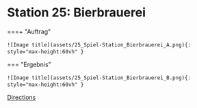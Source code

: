 
# Station 25: Bierbrauerei


===+ "Auftrag"

    ![Image title](assets/25_Spiel-Station_Bierbrauerei_A.png){: style="max-height:60vh" }


=== "Ergebnis"

    ![Image title](assets/25_Spiel-Station_Bierbrauerei_B.png){: style="max-height:60vh" }


[Directions](https://www.google.com/maps/dir/?api=1&travelmode=walking&destination=47.7959905,13.0193769)
